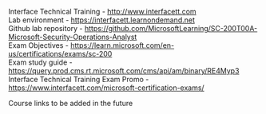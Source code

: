 Interface Technical Training - http://www.interfacett.com<br>
Lab environment - https://interfacett.learnondemand.net<br>
Github lab repository - https://github.com/MicrosoftLearning/SC-200T00A-Microsoft-Security-Operations-Analyst<br>
Exam Objectives - https://learn.microsoft.com/en-us/certifications/exams/sc-200<br>
Exam study guide - https://query.prod.cms.rt.microsoft.com/cms/api/am/binary/RE4Myp3<br>
Interface Technical Training Exam Promo - https://www.interfacett.com/microsoft-certification-exams/<br>

Course links to be added in the future<br>